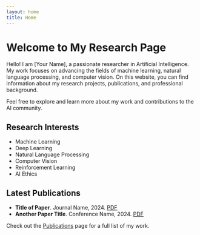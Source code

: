 ```yaml
---
layout: home
title: Home
---
```


# Welcome to My Research Page

Hello! I am [Your Name], a passionate researcher in Artificial Intelligence. My work focuses on advancing the fields of machine learning, natural language processing, and computer vision. On this website, you can find information about my research projects, publications, and professional background.

Feel free to explore and learn more about my work and contributions to the AI community.

## Research Interests

- Machine Learning
- Deep Learning
- Natural Language Processing
- Computer Vision
- Reinforcement Learning
- AI Ethics

## Latest Publications

- **Title of Paper**. Journal Name, 2024. [PDF](#)
- **Another Paper Title**. Conference Name, 2024. [PDF](#)

Check out the [Publications](/publications/) page for a full list of my work.

